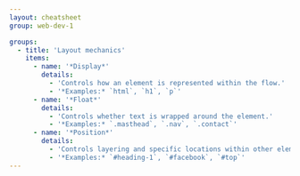 ```yaml
---
layout: cheatsheet
group: web-dev-1

groups:
  - title: 'Layout mechanics'
    items:
      - name: '*Display*'
        details:
          - 'Controls how an element is represented within the flow.'
          - '*Examples:* `html`, `h1`, `p`'
      - name: '*Float*'
        details:
          - 'Controls whether text is wrapped around the element.'
          - '*Examples:* `.masthead`, `.nav`, `.contact`'
      - name: '*Position*'
        details:
          - 'Controls layering and specific locations within other elements.'
          - '*Examples:* `#heading-1`, `#facebook`, `#top`'
---
```

